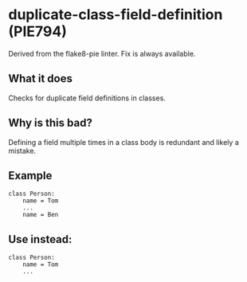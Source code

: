 # duplicate-class-field-definition (PIE794)
Derived from the flake8-pie linter.
Fix is always available.
## What it does
Checks for duplicate field definitions in classes.
## Why is this bad?
Defining a field multiple times in a class body is redundant and likely a
mistake.
## Example
```
class Person:
    name = Tom
    ...
    name = Ben
```
## Use instead:
```
class Person:
    name = Tom
    ...
```